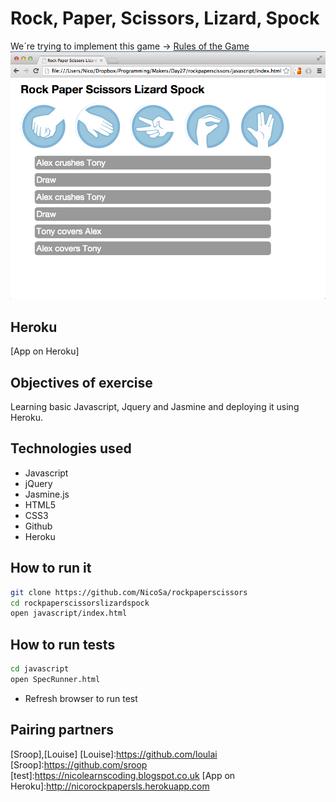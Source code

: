 Rock, Paper, Scissors, Lizard, Spock
===
We´re trying to implement this game -> [Rules of the Game]
![test](/rockpaperscissorlizardspock_screenshot.png)

Heroku
----
[App on Heroku]

Objectives of exercise
----
Learning basic Javascript, Jquery and Jasmine and deploying it using Heroku.

Technologies used
----
- Javascript
- jQuery
- Jasmine.js
- HTML5
- CSS3
- Github
- Heroku

How to run it
----
```sh
git clone https://github.com/NicoSa/rockpaperscissors
cd rockpaperscissorslizardspock
open javascript/index.html
```
How to run tests
----
```sh
cd javascript
open SpecRunner.html
```
- Refresh browser to run test

[Rules of the Game]:https://en.wikipedia.org/wiki/Rock-paper-scissors-lizard-spock
Pairing partners
----
[Sroop],[Louise]
[Louise]:https://github.com/loulai
[Sroop]:https://github.com/sroop
[test]:https://nicolearnscoding.blogspot.co.uk
[App on Heroku]:http://nicorockpapersls.herokuapp.com
